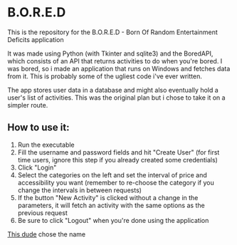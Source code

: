 # B.O.R.E.D
This is the repository for the B.O.R.E.D - Born Of Random Entertainment Deficits application

It was made using Python (with Tkinter and sqlite3) and the BoredAPI, which consists of an API that returns activities to do when you're bored. I was bored, so i made an application that runs on Windows and fetches data from it. This is probably some of the ugliest code i've ever written.

The app stores user data in a database and might also eventually hold a user's list of activities. This was the original plan but i chose to take it on a simpler route.

## How to use it:

1. Run the executable
2. Fill the username and password fields and hit "Create User" (for first time users, ignore this step if you already created some credentials)
3. Click "Login"
4. Select the categories on the left and set the interval of price and accessibility you want (remember to re-choose the category if you change the intervals in between requests)
5. If the button "New Activity" is clicked without a change in the parameters, it will fetch an activity with the same options as the previous request
6. Be sure to click "Logout" when you're done using the application

[This dude](https://github.com/RafaelCS-Aula) chose the name
